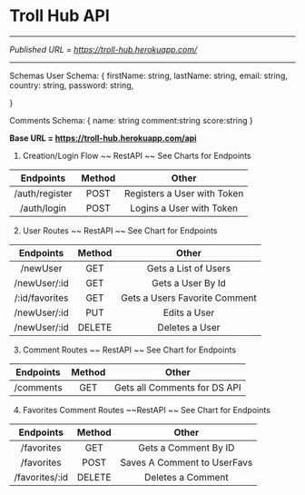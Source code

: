 # Troll Hub API

---
*Published URL = https://troll-hub.herokuapp.com/*

--- 
Schemas 
User Schema: 
{ 
  firstName: string,
  lastName: string,
  email: string,
  country: string,
  password: string,

}

Comments Schema: 
{ 
 name: string
 comment:string
 score:string
} 

__Base URL = https://troll-hub.herokuapp.com/api__

1. Creation/Login Flow ~~ RestAPI ~~ See Charts for Endpoints

|      Endpoints       | Method|            Other                |
| :------------------: | :----:| :-----------------------------: |
|   /auth/register     |  POST |  Registers a User with Token    |
|   /auth/login        |  POST |  Logins a User with Token       |


2. User Routes ~~ RestAPI ~~ See Chart for Endpoints


|      Endpoints       | Method|            Other                |
| :------------------: | :----:| :-----------------------------: |
|      /newUser        | GET   |     Gets a List of Users        |
|      /newUser/:id    | GET   |      Gets a User By Id          |
|      /:id/favorites  | GET   |      Gets a Users Favorite Comment |
|      /newUser/:id    | PUT   |        Edits a User             |
|      /newUser/:id    |DELETE |        Deletes a User           |

3. Comment Routes ~~ RestAPI ~~ See Chart for Endpoints

|      Endpoints       | Method|            Other                |
| :------------------: | :----:| :-----------------------------: |
|    /comments         |  GET  | Gets all Comments for DS API    |

4. Favorites Comment Routes ~~RestAPI ~~ See Chart for Endpoints

|      Endpoints       | Method|            Other                |
| :------------------: | :----:| :-----------------------------: |
|    /favorites        |  GET  |   Gets a Comment By ID          |
|    /favorites        | POST  |   Saves A Comment to UserFavs   |
|    /favorites/:id    | DELETE |  Deletes a Comment             |
